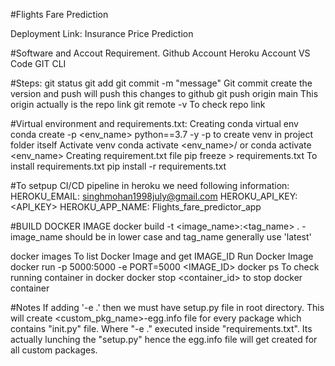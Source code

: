 #Flights Fare Prediction

Deployment Link:
Insurance Price Prediction

#Software and Accout Requirement.
Github Account
Heroku Account
VS Code
GIT CLI

#Steps:
git status
git add
git commit -m "message" Git commit create the version and push will push this changes to github
git push origin main This origin actually is the repo link
git remote -v To check repo link


#Virtual environment and requirements.txt:
Creating conda virtual env conda create -p <env_name> python==3.7 -y -p to create venv in project folder itself
Activate venv conda activate <env_name>/ or conda activate <env_name>
Creating requirement.txt file pip freeze > requirements.txt
To install requirements.txt pip install -r requirements.txt

#To setpup CI/CD pipeline in heroku we need following information:
HEROKU_EMAIL: singhmohan1998july@gmail.com
HEROKU_API_KEY: <API_KEY>
HEROKU_APP_NAME: Flights_fare_predictor_app

#BUILD DOCKER IMAGE
docker build -t <image_name>:<tag_name> .
-image_name should be in lower case and tag_name generally use 'latest'

docker images To list Docker Image and get IMAGE_ID
Run Docker Image docker run -p 5000:5000 -e PORT=5000 <IMAGE_ID>
docker ps To check running container in docker
docker stop <container_id> to stop docker container

#Notes
If adding '-e .' then we must have setup.py file in root directory. This will create <custom_pkg_name>-egg.info file for every package which contains "init.py" file. Where "-e ." executed inside "requirements.txt". Its actually lunching the "setup.py" hence the egg.info file will get created for all custom packages.






